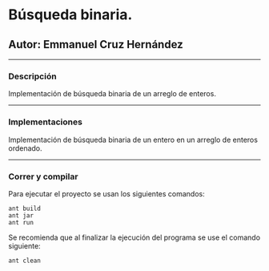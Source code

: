 # Búsqueda binaria.
## Autor: Emmanuel Cruz Hernández

----

### Descripción
Implementación de búsqueda binaria de un arreglo de enteros.

----

### Implementaciones
Implementación de búsqueda binaria de un entero en un arreglo de enteros ordenado.

----

### Correr y compilar

Para ejecutar el proyecto se usan los siguientes comandos:

```
ant build
ant jar
ant run
```

Se recomienda que al finalizar la ejecución del programa se use el comando siguiente:

```
ant clean
```
